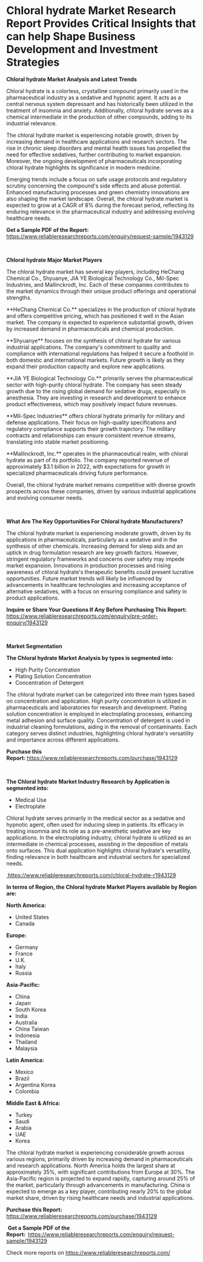 <p><h1>Chloral hydrate Market Research Report Provides Critical Insights that can help Shape Business Development and Investment Strategies</h1></p><p><strong>Chloral hydrate Market Analysis and Latest Trends</strong></p>
<p><p>Chloral hydrate is a colorless, crystalline compound primarily used in the pharmaceutical industry as a sedative and hypnotic agent. It acts as a central nervous system depressant and has historically been utilized in the treatment of insomnia and anxiety. Additionally, chloral hydrate serves as a chemical intermediate in the production of other compounds, adding to its industrial relevance.</p><p>The chloral hydrate market is experiencing notable growth, driven by increasing demand in healthcare applications and research sectors. The rise in chronic sleep disorders and mental health issues has propelled the need for effective sedatives, further contributing to market expansion. Moreover, the ongoing development of pharmaceuticals incorporating chloral hydrate highlights its significance in modern medicine.</p><p>Emerging trends include a focus on safe usage protocols and regulatory scrutiny concerning the compound's side effects and abuse potential. Enhanced manufacturing processes and green chemistry innovations are also shaping the market landscape. Overall, the chloral hydrate market is expected to grow at a CAGR of 8% during the forecast period, reflecting its enduring relevance in the pharmaceutical industry and addressing evolving healthcare needs.</p></p>
<p><strong>Get a Sample PDF of the Report:&nbsp;</strong> <a href="https://www.reliableresearchreports.com/enquiry/request-sample/1943129?utm_campaign=2395&utm_medium=2&utm_source=Github&utm_content=ia&utm_term=01042025&utm_id=chloral-hydrate">https://www.reliableresearchreports.com/enquiry/request-sample/1943129</a></p>
<p>&nbsp;</p>
<p><strong>Chloral hydrate Major Market Players</strong></p>
<p><p>The chloral hydrate market has several key players, including HeChang Chemical Co., Shyuanye, JIA YE Biological Technology Co., Mil-Spec Industries, and Mallinckrodt, Inc. Each of these companies contributes to the market dynamics through their unique product offerings and operational strengths.</p><p>**HeChang Chemical Co.** specializes in the production of chloral hydrate and offers competitive pricing, which has positioned it well in the Asian market. The company is expected to experience substantial growth, driven by increased demand in pharmaceuticals and chemical production. </p><p>**Shyuanye** focuses on the synthesis of chloral hydrate for various industrial applications. The company's commitment to quality and compliance with international regulations has helped it secure a foothold in both domestic and international markets. Future growth is likely as they expand their production capacity and explore new applications.</p><p>**JIA YE Biological Technology Co.** primarily serves the pharmaceutical sector with high-purity chloral hydrate. The company has seen steady growth due to the rising global demand for sedative drugs, especially in anesthesia. They are investing in research and development to enhance product effectiveness, which may positively impact future revenues.</p><p>**Mil-Spec Industries** offers chloral hydrate primarily for military and defense applications. Their focus on high-quality specifications and regulatory compliance supports their growth trajectory. The military contracts and relationships can ensure consistent revenue streams, translating into stable market positioning.</p><p>**Mallinckrodt, Inc.** operates in the pharmaceutical realm, with chloral hydrate as part of its portfolio. The company reported revenue of approximately $3.1 billion in 2022, with expectations for growth in specialized pharmaceuticals driving future performance.</p><p>Overall, the chloral hydrate market remains competitive with diverse growth prospects across these companies, driven by various industrial applications and evolving consumer needs.</p></p>
<p>&nbsp;</p>
<p><strong>What Are The Key Opportunities For Chloral hydrate Manufacturers?</strong></p>
<p><p>The chloral hydrate market is experiencing moderate growth, driven by its applications in pharmaceuticals, particularly as a sedative and in the synthesis of other chemicals. Increasing demand for sleep aids and an uptick in drug formulation research are key growth factors. However, stringent regulatory frameworks and concerns over safety may impede market expansion. Innovations in production processes and rising awareness of chloral hydrate's therapeutic benefits could present lucrative opportunities. Future market trends will likely be influenced by advancements in healthcare technologies and increasing acceptance of alternative sedatives, with a focus on ensuring compliance and safety in product applications.</p></p>
<p><strong>Inquire or Share Your Questions If Any Before Purchasing This Report:</strong> <a href="https://www.reliableresearchreports.com/enquiry/pre-order-enquiry/1943129?utm_campaign=2395&utm_medium=2&utm_source=Github&utm_content=ia&utm_term=01042025&utm_id=chloral-hydrate">https://www.reliableresearchreports.com/enquiry/pre-order-enquiry/1943129</a></p>
<p>&nbsp;</p>
<p><strong>Market Segmentation</strong></p>
<p><strong>The Chloral hydrate Market Analysis by types is segmented into:</strong></p>
<p><ul><li>High Purity Concentration</li><li>Plating Solution Concentration</li><li>Concentration of Detergent</li></ul></p>
<p><p>The chloral hydrate market can be categorized into three main types based on concentration and application. High purity concentration is utilized in pharmaceuticals and laboratories for research and development. Plating solution concentration is employed in electroplating processes, enhancing metal adhesion and surface quality. Concentration of detergent is used in industrial cleaning formulations, aiding in the removal of contaminants. Each category serves distinct industries, highlighting chloral hydrate's versatility and importance across different applications.</p></p>
<p><strong>Purchase this Report:&nbsp;</strong><a href="https://www.reliableresearchreports.com/purchase/1943129?utm_campaign=2395&utm_medium=2&utm_source=Github&utm_content=ia&utm_term=01042025&utm_id=chloral-hydrate">https://www.reliableresearchreports.com/purchase/1943129</a></p>
<p>&nbsp;</p>
<p><strong>The Chloral hydrate Market Industry Research by Application is segmented into:</strong></p>
<p><ul><li>Medical Use</li><li>Electroplate</li></ul></p>
<p><p>Chloral hydrate serves primarily in the medical sector as a sedative and hypnotic agent, often used for inducing sleep in patients. Its efficacy in treating insomnia and its role as a pre-anesthetic sedative are key applications. In the electroplating industry, chloral hydrate is utilized as an intermediate in chemical processes, assisting in the deposition of metals onto surfaces. This dual application highlights chloral hydrate's versatility, finding relevance in both healthcare and industrial sectors for specialized needs.</p></p>
<p><a href="https://www.reliableresearchreports.com/chloral-hydrate-r1943129?utm_campaign=2395&utm_medium=2&utm_source=Github&utm_content=ia&utm_term=01042025&utm_id=chloral-hydrate">&nbsp;https://www.reliableresearchreports.com/chloral-hydrate-r1943129</a></p>
<p><strong>In terms of Region, the Chloral hydrate Market Players available by Region are:</strong></p>
<p>
    <p> <strong> North America: </strong>
        <ul>
            <li>United States</li>
            <li>Canada</li>
        </ul>
        </p> 
    <p> <strong> Europe: </strong>
        <ul>
            <li>Germany</li>
            <li>France</li>
            <li>U.K.</li>
            <li>Italy</li>
            <li>Russia</li>
        </ul>
        </p> 
    <p> <strong> Asia-Pacific: </strong>
        <ul>
            <li>China</li>
            <li>Japan</li>
            <li>South Korea</li>
            <li>India</li>
            <li>Australia</li>
            <li>China Taiwan</li>
            <li>Indonesia</li>
            <li>Thailand</li>
            <li>Malaysia</li>
        </ul>
        </p> 
    <p> <strong> Latin America: </strong>
        <ul>
            <li>Mexico</li>
            <li>Brazil</li>
            <li>Argentina Korea</li>
            <li>Colombia</li>
        </ul>
        </p> 
    <p> <strong> Middle East & Africa: </strong>
        <ul>
            <li>Turkey</li>
            <li>Saudi</li>
            <li>Arabia</li>
            <li>UAE</li>
            <li>Korea</li>
        </ul>
    </p>
    </p>
<p><p>The chloral hydrate market is experiencing considerable growth across various regions, primarily driven by increasing demand in pharmaceuticals and research applications. North America holds the largest share at approximately 35%, with significant contributions from Europe at 30%. The Asia-Pacific region is projected to expand rapidly, capturing around 25% of the market, particularly through advancements in manufacturing. China is expected to emerge as a key player, contributing nearly 20% to the global market share, driven by rising healthcare needs and industrial applications.</p></p>
<p><strong>Purchase this Report: </strong><a href="https://www.reliableresearchreports.com/purchase/1943129?utm_campaign=2395&utm_medium=2&utm_source=Github&utm_content=ia&utm_term=01042025&utm_id=chloral-hydrate">https://www.reliableresearchreports.com/purchase/1943129</a></p>
<p>&nbsp;<strong>Get a Sample PDF of the Report:&nbsp;&nbsp;</strong><a href="https://www.reliableresearchreports.com/enquiry/request-sample/1943129?utm_campaign=2395&utm_medium=2&utm_source=Github&utm_content=ia&utm_term=01042025&utm_id=chloral-hydrate">https://www.reliableresearchreports.com/enquiry/request-sample/1943129</a></p>
<p><strong></strong></p>
<p>Check more reports on <a href="https://www.reliableresearchreports.com/?utm_campaign=2395&utm_medium=2&utm_source=Github&utm_content=ia&utm_term=01042025&utm_id=chloral-hydrate">https://www.reliableresearchreports.com/</a></p>